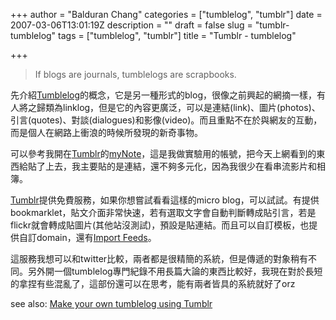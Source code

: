 +++
author = "Balduran Chang"
categories = ["tumblelog", "tumblr"]
date = 2007-03-06T13:01:19Z
description = ""
draft = false
slug = "tumblr-tumblelog"
tags = ["tumblelog", "tumblr"]
title = "Tumblr - tumblelog"

+++


> If blogs are journals, tumblelogs are scrapbooks.

先介紹[Tumblelog](http://en.wikipedia.org/wiki/Tumblelog "Tumblelog - Wikipedia, the free encyclopedia")的概念，它是另一種形式的blog，很像之前興起的網摘一樣，有人將之歸類為linklog，但是它的內容更廣泛，可以是連結(link)、圖片(photos)、引言(quotes)、對談(dialogues)和影像(video)。而且重點不在於與網友的互動，而是個人在網路上衝浪的時候所發現的新奇事物。

可以參考我開在[Tumblr](http://www.tumblr.com/ "Tumblr")的[myNote](http://balduran.tumblr.com/ "myNote")，這是我做實驗用的帳號，把今天上網看到的東西給貼了上去，我主要貼的是連結，還不夠多元化，因為我很少在看串流影片和相簿。

[Tumblr](http://www.tumblr.com/ "Tumblr")提供免費服務，如果你想嘗試看看這樣的micro blog，可以試試。有提供bookmarklet，貼文介面非常快速，若有選取文字會自動判斷轉成貼引言，若是flickr就會轉成貼圖片(其他站沒測試)，預設是貼連結。而且可以自訂模板，也提供自訂domain，還有[Import Feeds](http://blog.davidville.com/2007/03/01/import-feeds/ "Brand spankin’ new: Import Feeds � Davidville")。

這服務我想可以和twitter比較，兩者都是很精簡的系統，但是傳遞的對象稍有不同。另外開一個tumblelog專門紀錄不用長篇大論的東西比較好，我現在對於長短的拿捏有些混亂了，這部份還可以在思考，能有兩者皆具的系統就好了orz

see also: [Make your own tumblelog using Tumblr](http://ralph.fm/2007/03/03/make-your-own-tumblelog-using-tumblr/ "Make your own tumblelog using Tumblr")

